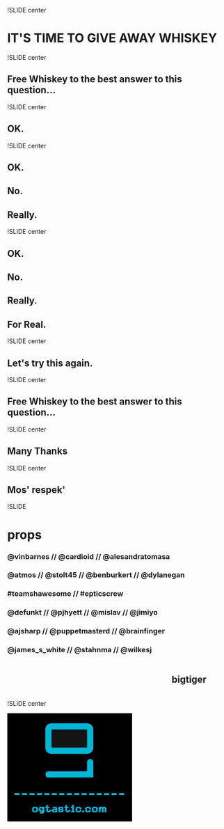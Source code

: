!SLIDE center

# IT'S TIME TO GIVE AWAY WHISKEY #

!SLIDE center

## Free Whiskey to the best answer to this question... ##

!SLIDE center

## OK. ##

!SLIDE center

## OK. ##
##  No.  ##
## Really. ##

!SLIDE center

## OK. ##
##  No.  ##
## Really. ##
## For Real. ##

!SLIDE center

## Let's try this again. ##

!SLIDE center

## Free Whiskey to the best answer to this question... ##

!SLIDE center

## Many Thanks ##

!SLIDE center

## Mos' respek' ##

!SLIDE

# props #

### @vinbarnes // @cardioid // @alesandratomasa ###
### @atmos // @stolt45 // @benburkert // @dylanegan ###
### \#teamshawesome // \#epticscrew ###
### @defunkt // @pjhyett // @mislav // @jimiyo ###
### @ajsharp // @puppetmasterd // @brainfinger ###
### @james_s_white // @stahnma // @wilkesj ###

<marquee><h2>bigtiger</h2></marquee>

!SLIDE center

<img src="og_logo.png">

